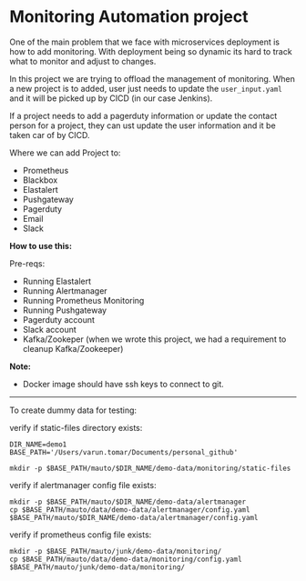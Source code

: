 # Monitoring Automation project

One of the main problem that we face with microservices deployment is how to add monitoring.
With deployment being so dynamic its hard to track what to monitor and adjust to changes.

In this project we are trying to offload the management of monitoring. When a new project is to added, 
user just needs to update the `user_input.yaml` and it will be picked up by CICD (in our case Jenkins).

If a project needs to add a pagerduty information or update the contact person for a project, 
they can ust update the user information and it be taken car of by CICD.

Where we can add Project to:

- Prometheus
- Blackbox
- Elastalert
- Pushgateway
- Pagerduty
- Email
- Slack


**How to use this:**

Pre-reqs:

 - Running Elastalert
 - Running Alertmanager
 - Running Prometheus Monitoring
 - Running Pushgateway
 - Pagerduty account
 - Slack account
 - Kafka/Zookeper (when we wrote this project, we had a requirement to cleanup Kafka/Zookeeper)
    
**Note:**
  
  - Docker image should have ssh keys to connect to git.

***

To create dummy data for testing:

verify if static-files directory exists:

```
DIR_NAME=demo1
BASE_PATH='/Users/varun.tomar/Documents/personal_github'

mkdir -p $BASE_PATH/mauto/$DIR_NAME/demo-data/monitoring/static-files
```

verify if alertmanager config file exists:

```
mkdir -p $BASE_PATH/mauto/$DIR_NAME/demo-data/alertmanager
cp $BASE_PATH/mauto/data/demo-data/alertmanager/config.yaml $BASE_PATH/mauto/$DIR_NAME/demo-data/alertmanager/config.yaml
```

verify if prometheus config file exists:

```
mkdir -p $BASE_PATH/mauto/junk/demo-data/monitoring/
cp $BASE_PATH/mauto/data/demo-data/monitoring/config.yaml $BASE_PATH/mauto/junk/demo-data/monitoring/
```